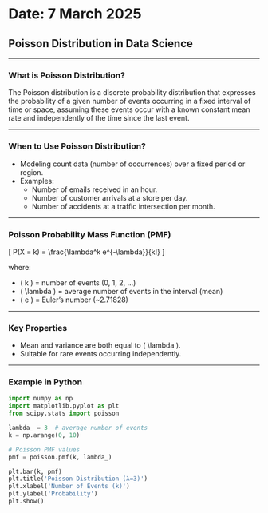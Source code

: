 # Date: 7 March 2025  
## Poisson Distribution in Data Science

---

### What is Poisson Distribution?  
The Poisson distribution is a discrete probability distribution that expresses the probability of a given number of events occurring in a fixed interval of time or space, assuming these events occur with a known constant mean rate and independently of the time since the last event.

---

### When to Use Poisson Distribution?  
- Modeling count data (number of occurrences) over a fixed period or region.  
- Examples:  
  - Number of emails received in an hour.  
  - Number of customer arrivals at a store per day.  
  - Number of accidents at a traffic intersection per month.

---

### Poisson Probability Mass Function (PMF)

\[
P(X = k) = \frac{\lambda^k e^{-\lambda}}{k!}
\]

where:  
- \( k \) = number of events (0, 1, 2, ...)  
- \( \lambda \) = average number of events in the interval (mean)  
- \( e \) = Euler’s number (~2.71828)

---

### Key Properties  
- Mean and variance are both equal to \( \lambda \).  
- Suitable for rare events occurring independently.

---

### Example in Python

```python
import numpy as np
import matplotlib.pyplot as plt
from scipy.stats import poisson

lambda_ = 3  # average number of events
k = np.arange(0, 10)

# Poisson PMF values
pmf = poisson.pmf(k, lambda_)

plt.bar(k, pmf)
plt.title('Poisson Distribution (λ=3)')
plt.xlabel('Number of Events (k)')
plt.ylabel('Probability')
plt.show()

